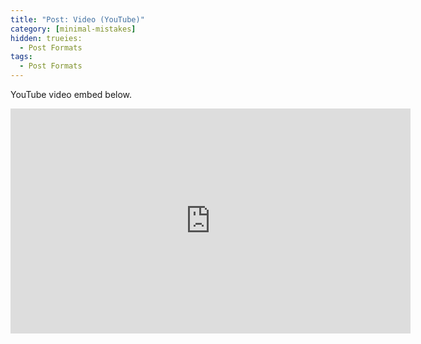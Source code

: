 ```yaml
---
title: "Post: Video (YouTube)"
category: [minimal-mistakes]
hidden: trueies:
  - Post Formats
tags:
  - Post Formats
---
```


YouTube video embed below.

<iframe width="640" height="360" src="https://www.youtube-nocookie.com/embed/l2Of1-d5E5o?controls=0&amp;showinfo=0" frameborder="0" allowfullscreen></iframe>
<!--stackedit_data:
eyJoaXN0b3J5IjpbLTIwOTg5NzcwODEsMTM0OTU3MzY2Nl19
-->